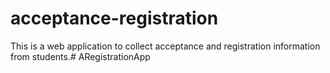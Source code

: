 acceptance-registration
===============

This is a web application to collect acceptance and registration information from students.# ARegistrationApp
